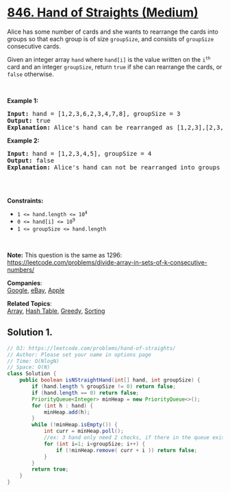 # [846. Hand of Straights (Medium)](https://leetcode.com/problems/hand-of-straights/)

<p>Alice has some number of cards and she wants to rearrange the cards into groups so that each group is of size <code>groupSize</code>, and consists of <code>groupSize</code> consecutive cards.</p>

<p>Given an integer array <code>hand</code> where <code>hand[i]</code> is the value written on the <code>i<sup>th</sup></code> card and an integer <code>groupSize</code>, return <code>true</code> if she can rearrange the cards, or <code>false</code> otherwise.</p>

<p>&nbsp;</p>
<p><strong>Example 1:</strong></p>

<pre><strong>Input:</strong> hand = [1,2,3,6,2,3,4,7,8], groupSize = 3
<strong>Output:</strong> true
<strong>Explanation:</strong> Alice's hand can be rearranged as [1,2,3],[2,3,4],[6,7,8]
</pre>

<p><strong>Example 2:</strong></p>

<pre><strong>Input:</strong> hand = [1,2,3,4,5], groupSize = 4
<strong>Output:</strong> false
<strong>Explanation:</strong> Alice's hand can not be rearranged into groups of 4.

</pre>

<p>&nbsp;</p>
<p><strong>Constraints:</strong></p>

<ul>
	<li><code>1 &lt;= hand.length &lt;= 10<sup>4</sup></code></li>
	<li><code>0 &lt;= hand[i] &lt;= 10<sup>9</sup></code></li>
	<li><code>1 &lt;= groupSize &lt;= hand.length</code></li>
</ul>

<p>&nbsp;</p>
<p><strong>Note:</strong> This question is the same as 1296: <a href="https://leetcode.com/problems/divide-array-in-sets-of-k-consecutive-numbers/" target="_blank">https://leetcode.com/problems/divide-array-in-sets-of-k-consecutive-numbers/</a></p>

**Companies**:  
[Google](https://leetcode.com/company/google), [eBay](https://leetcode.com/company/ebay), [Apple](https://leetcode.com/company/apple)

**Related Topics**:  
[Array](https://leetcode.com/tag/array/), [Hash Table](https://leetcode.com/tag/hash-table/), [Greedy](https://leetcode.com/tag/greedy/), [Sorting](https://leetcode.com/tag/sorting/)

## Solution 1.

```java
// OJ: https://leetcode.com/problems/hand-of-straights/
// Author: Please set your name in options page
// Time: O(NlogN)
// Space: O(N)
class Solution {
    public boolean isNStraightHand(int[] hand, int groupSize) {
        if (hand.length % groupSize != 0) return false;
        if (hand.length == 0) return false;
        PriorityQueue<Integer> minHeap = new PriorityQueue<>();
        for (int h : hand) {
            minHeap.add(h);
        }
        while (!minHeap.isEmpty()) {
            int curr = minHeap.poll();
            //ex: 3 hand only need 2 checks, if there in the queue exist a num = curr+1 that can be remove -> good
            for (int i=1; i<groupSize; i++) {
                if (!minHeap.remove( curr + i )) return false;
            }
        }
        return true;
    }
}

```
